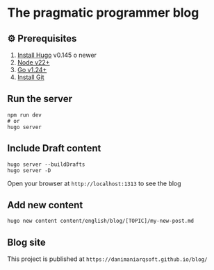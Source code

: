 # The pragmatic programmer blog


## ⚙️ Prerequisites

1. [Install Hugo](https://gohugo.io/installation/) v0.145 o newer 
2. [Node v22+](https://nodejs.org/en/download/)
3. [Go v1.24+](https://go.dev/doc/install)
4. [Install Git](https://git-scm.com/book/en/v2/Getting-Started-Installing-Git)

## Run the server

```shell
npm run dev
# or
hugo server
```
## Include Draft content

```shell
hugo server --buildDrafts
hugo server -D
```

Open your browser at `http://localhost:1313` to see the blog

## Add new content

```shell
hugo new content content/english/blog/[TOPIC]/my-new-post.md
```

## Blog site

This project is published at `https://danimaniarqsoft.github.io/blog/`
